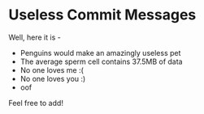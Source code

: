 # Useless Commit Messages

Well, here it is -

  * Penguins would make an amazingly useless pet
  * The average sperm cell contains 37.5MB of data
  * No one loves me :(
  * No one loves you :)
  * oof

Feel free to add!
